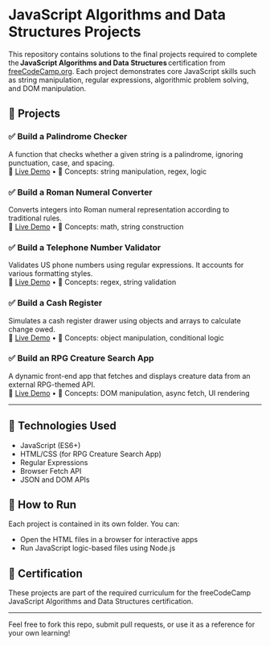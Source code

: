 # JavaScript Algorithms and Data Structures Projects

This repository contains solutions to the final projects required to complete the **JavaScript Algorithms and Data Structures** certification from [freeCodeCamp.org](https://www.freecodecamp.org/). Each project demonstrates core JavaScript skills such as string manipulation, regular expressions, algorithmic problem solving, and DOM manipulation.

## 🧩 Projects

### ✅ Build a Palindrome Checker  
A function that checks whether a given string is a palindrome, ignoring punctuation, case, and spacing.  
🔗 [Live Demo](#) • 🧠 Concepts: string manipulation, regex, logic

### ✅ Build a Roman Numeral Converter  
Converts integers into Roman numeral representation according to traditional rules.  
🔗 [Live Demo](#) • 🧠 Concepts: math, string construction

### ✅ Build a Telephone Number Validator  
Validates US phone numbers using regular expressions. It accounts for various formatting styles.  
🔗 [Live Demo](#) • 🧠 Concepts: regex, string validation

### ✅ Build a Cash Register  
Simulates a cash register drawer using objects and arrays to calculate change owed.  
🔗 [Live Demo](#) • 🧠 Concepts: object manipulation, conditional logic

### ✅ Build an RPG Creature Search App  
A dynamic front-end app that fetches and displays creature data from an external RPG-themed API.  
🔗 [Live Demo](#) • 🧠 Concepts: DOM manipulation, async fetch, UI rendering

---

## 🔧 Technologies Used
- JavaScript (ES6+)
- HTML/CSS (for RPG Creature Search App)
- Regular Expressions
- Browser Fetch API
- JSON and DOM APIs

## 🚀 How to Run
Each project is contained in its own folder. You can:
- Open the HTML files in a browser for interactive apps
- Run JavaScript logic-based files using Node.js

## 📜 Certification
These projects are part of the required curriculum for the freeCodeCamp JavaScript Algorithms and Data Structures certification.

---

Feel free to fork this repo, submit pull requests, or use it as a reference for your own learning!
